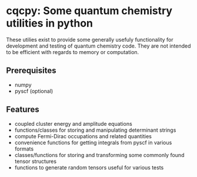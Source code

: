 # cqcpy: Some quantum chemistry utilities in python
These utilies exist to provide some generally usefuly functionality for development
and testing of quantum chemistry code. They are not intended to be efficient with regards
to memory or computation.

## Prerequisites
+ numpy
+ pyscf (optional)

## Features
+ coupled cluster energy and amplitude equations
+ functions/classes for storing and manipulating determinant strings
+ compute Fermi-Dirac occupations and related quantities
+ convenience functions for getting integrals from pyscf in various formats
+ classes/functions for storing and transforming some commonly found tensor structures
+ functions to generate random tensors useful for various tests
